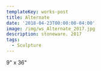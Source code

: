 ```yaml
---
templateKey: works-post
title: Alternate
date: '2018-04-23T00:00:00-04:00'
image: /img/ws_Alternate_2017.jpg
description: stoneware. 2017
tags:
  - Sculpture
---
```

9" x 36"
